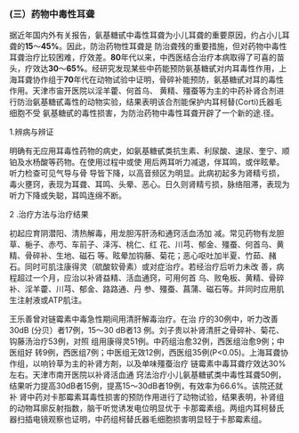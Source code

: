 ### (三）药物中毒性耳聋

  据近年国内外有关报告，氨基糖甙中毒性耳聋为小儿耳聋的重要原因，约占小儿耳聋的**15**〜**45%**。因此，防治药物性耳聋是 防治聋残的重要措施，但对药物中毒性耳聋治疗比较困难，疗效差。**80**年代以来，中西医结合治疗本病取得了可喜的苗头，疗效达**30**〜**65%**。经研究发现某些中药能预防氨基糖甙对内耳毒性作用，上海耳聋协作组于**70**年代在动物试验中证明，骨碎补能预防，氨基糖甙对耳的毒性作用。天津市宙开医院以淫羊藿、何首乌、 黄精、殭蚕等为主的中药补肾合剂进行防治氨基糖甙毒性的动物实验，结果表明该合剂能保护内耳柯替(Corti)氏器毛细胞不受 氨基糖甙的毒性损害，为防治药物中毒性耳聋开辟了一个新的途.径。 

 1.辨病与辨证 

 明确有无应用耳毒性药物的病史，如氨基糖甙类抗生素、利尿酸、速尿、奎宁、顺铂及水杨酸等药物。在使用过程中或使 用后两耳听力减退，伴耳鸣，或伴眩晕。听力检查可见气导与骨 导皆下降，以高音频区为明显。此病初起多为肾精亏损，毒火壅窍，表现为耳聋、耳鸣、头晕、恶心。日久则肾精亏损，脉络阻滞，表现为听力下降或失聪，耳鸣连绵不断。

  2 .治疗方法与治疗结果 

 初起应育阴潜阳、清热解毒，用龙胆泻肝汤和通窍活血汤加 减。常见药物有龙胆草、梔子、赤芍、车前子、泽泻、桃仁、红 花、川芎、郁金、殭蚕、何首乌、黄精、骨碎补、生地、磁石 等。眩晕加钩藤、菊花；恶心呕吐加半夏、竹茹、赭石。同时可肌注康得灵（硫酸软骨素）或对症治疗。若经治疗后听力未改 善，病程超过一个月，应治以补肾益精、活血通窍，可用何首 乌、败龟板、黄精、骨碎补、淫羊藿、川芎、郁金、路路通、丹  参、殭蚕、菖蒲、磁石等。并同时应用肌生注射液或ATP肌注。 

 王乐善曾对链霉素中毒急性期间用清肝解毒治疗。在治  疗的30例中，听力改善30dB (分贝）者17例，15〜30 dB者13 例。刘子贵以补肾清肝之骨碎补、菊花、钩藤汤治疗53例，对照 组用康得灵51例。中药组治愈32例，西医组治愈9例；中医组好 转9例，西医组7例；中医组无效12例，西医组35例(P<0.05)。上海耳聋协作组，以响铃草为主的补肾方剤，以及单味殭蚕治疗 链霉素中毒耳聋疗效达30%左右。天津市南开医院以补肾活血通 窍法治疔小儿氨基糖甙类中毒性耳聋50例，结果听力提高30dB者15例，提髙15〜30dB者19例，有效率为66.6%。该院还就补 肾中药对卡那霉素耳毒性损害的预防作用进行了动物试验，结果表明，补肾组的动物耳廓反射指数，脑干听觉诱发电位明显优于  卡那霉素组。两组内耳柯替氏器扫插电镜观察也证明，中药组柯替氏器毛细胞损害明显轻于卡那霉素组。
